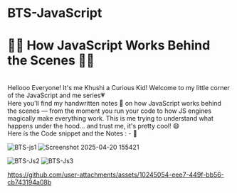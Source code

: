 # BTS-JavaScript

<h1> 👩‍💻 How JavaScript Works Behind the Scenes 🧠🌱 </h1>
<br> Hellooo Everyone! It's me Khushi a Curious Kid!
Welcome to my little corner of the JavaScript and me series💗
<br>
Here you'll find my handwritten notes 📝 on how JavaScript works behind the scenes — from the moment you run your code to how JS engines magically make everything work.
This is me trying to understand what happens under the hood... and trust me, it's pretty cool! 😄
<br> Here is the Code snippet and the Notes : - 🍃

![BTS-js1](https://github.com/user-attachments/assets/c23e866a-d611-4ae3-a187-99375928bd3b)
![Screenshot 2025-04-20 155421](https://github.com/user-attachments/assets/b6171cbb-1f20-4762-a260-67fef5f9fc27)

![BTS-Js2](https://github.com/user-attachments/assets/059de278-1515-4dcb-bb22-92dcd4f3fc1e)
![BTS-Js3](https://github.com/user-attachments/assets/67c24280-4acd-448c-a05b-32d4c931cd29)



https://github.com/user-attachments/assets/10245054-eee7-449f-bb56-cb743194a08b

<!-- >>>>>>> e196fcc1e3e44d04fc18c0517e98f1a5598d7c6b -->
